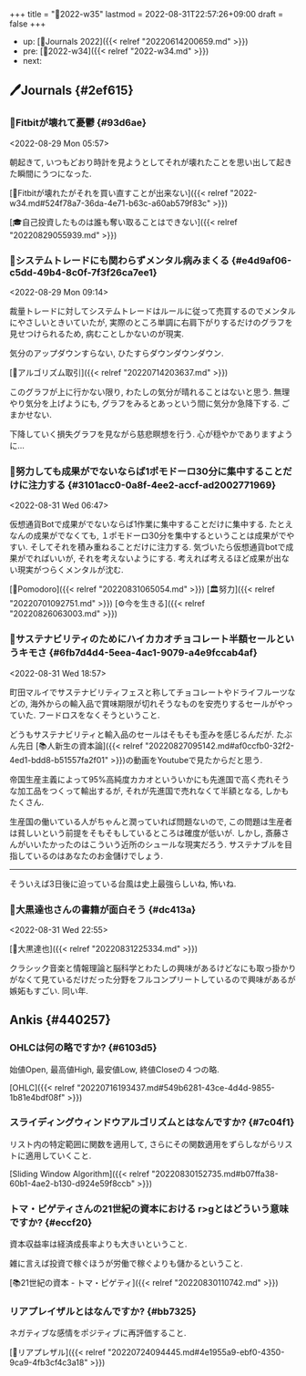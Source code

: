 +++
title = "📓2022-w35"
lastmod = 2022-08-31T22:57:26+09:00
draft = false
+++

-   up: [📅Journals 2022]({{< relref "20220614200659.md" >}})
-   pre: [📓2022-w34]({{< relref "2022-w34.md" >}})
-   next:


## 🖊Journals {#2ef615}


### 💭Fitbitが壊れて憂鬱 {#93d6ae}

<span class="timestamp-wrapper"><span class="timestamp">&lt;2022-08-29 Mon 05:57&gt;</span></span>

朝起きて, いつもどおり時計を見ようとしてそれが壊れたことを思い出して起きた瞬間にうつになった.

[💭Fitbitが壊れたがそれを買い直すことが出来ない]({{< relref "2022-w34.md#524f78a7-36da-4e71-b63c-a60ab579f83c" >}})

[🎓自己投資したものは誰も奪い取ることはできない]({{< relref "20220829055939.md" >}})


### 💭システムトレードにも関わらずメンタル病みまくる {#e4d9af06-c5dd-49b4-8c0f-7f3f26ca7ee1}

<span class="timestamp-wrapper"><span class="timestamp">&lt;2022-08-29 Mon 09:14&gt;</span></span>

裁量トレードに対してシステムトレードはルールに従って売買するのでメンタルにやさしいときいていたが, 実際のところ単調に右肩下がりするだけのグラフを見せつけられるため, 病むことしかないのが現実.

気分のアップダウンすらない, ひたすらダウンダウンダウン.

[📝アルゴリズム取引]({{< relref "20220714203637.md" >}})

このグラフが上に行かない限り, わたしの気分が晴れることはないと思う. 無理やり気分を上げようにも, グラフをみるとあっという間に気分か急降下する. ごまかせない.

下降していく損失グラフを見ながら慈悲瞑想を行う. 心が穏やかでありますように...


### 💭努力しても成果がでないならば1ポモドーロ30分に集中することだけに注力する {#3101acc0-0a8f-4ee2-accf-ad2002771969}

<span class="timestamp-wrapper"><span class="timestamp">&lt;2022-08-31 Wed 06:47&gt;</span></span>

仮想通貨Botで成果がでないならば1作業に集中することだけに集中する. たとえなんの成果がでなくても, １ポモドーロ30分を集中するということは成果がでやすい. そしてそれを積み重ねることだけに注力する. 気づいたら仮想通貨botで成果がでればいいが, それを考えないようにする. 考えれば考えるほど成果が出ない現実がつらくメンタルが沈む.

[🍅Pomodoro]({{< relref "20220831065054.md" >}}) [🏛努力]({{< relref "20220701092751.md" >}}) [⚙今を生きる]({{< relref "20220826063003.md" >}})


### 💭サステナビリティのためにハイカカオチョコレート半額セールというキモさ {#6fb7d4d4-5eea-4ac1-9079-a4e9fccab4af}

<span class="timestamp-wrapper"><span class="timestamp">&lt;2022-08-31 Wed 18:57&gt;</span></span>

町田マルイでサステナビリティフェスと称してチョコレートやドライフルーツなどの, 海外からの輸入品で賞味期限が切れそうなものを安売りするセールがやっていた. フードロスをなくそうということ.

どうもサステナビリティと輸入品のセールはそもそも歪みを感じるんだが. たぶん先日
[📚人新生の資本論]({{< relref "20220827095142.md#af0ccfb0-32f2-4ed1-bdd8-b51557fa2f01" >}})の動画をYoutubeで見たからだと思う.

帝国生産主義によって95%高純度カカオといういかにも先進国で高く売れそうな加工品をつくって輸出するが, それが先進国で売れなくて半額となる, しかもたくさん.

生産国の働いている人がちゃんと潤っていれば問題ないので, この問題は生産者は貧しいという前提をそもそもしているところは確度が低いが. しかし, 斎藤さんがいいたかったのはこういう近所のシュールな現実だろう. サステナブルを目指しているのはあなたのお金儲けでしょう.

---

そういえば3日後に迫っている台風は史上最強らしいね, 怖いね.


### 💭大黒達也さんの書籍が面白そう {#dc413a}

<span class="timestamp-wrapper"><span class="timestamp">&lt;2022-08-31 Wed 22:55&gt;</span></span>

[👨大黒達也]({{< relref "20220831225334.md" >}})

クラシック音楽と情報理論と脳科学とわたしの興味があるけどなにも取っ掛かりがなくて見ているだけだった分野をフルコンプリートしているので興味があるが嫉妬もすごい. 同い年.


## Ankis {#440257}


### OHLCは何の略ですか? {#6103d5}

始値Open, 最高値High, 最安値Low, 終値Closeの４つの略.

[OHLC]({{< relref "20220716193437.md#549b6281-43ce-4d4d-9855-1b81e4bdf08f" >}})


### スライディングウィンドウアルゴリズムとはなんですか? {#7c04f1}

リスト内の特定範囲に関数を適用して, さらにその関数適用をずらしながらリストに適用していくこと.

[Sliding Window Algorithm]({{< relref "20220830152735.md#b07ffa38-60b1-4ae2-b130-d924e59f8ccb" >}})


### トマ・ピゲティさんの21世紀の資本における r>gとはどういう意味ですか? {#eccf20}

資本収益率は経済成長率よりも大きいということ.

雑に言えば投資で稼ぐほうが労働で稼ぐよりも儲かるということ.

[📚21世紀の資本 - トマ・ピゲティ]({{< relref "20220830110742.md" >}})


### リアプレイザルとはなんですか? {#bb7325}

ネガティブな感情をポジティブに再評価すること.

[📝リアプレザル]({{< relref "20220724094445.md#4e1955a9-ebf0-4350-9ca9-4fb3cf4c3a18" >}})
